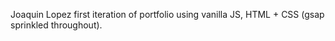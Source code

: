 Joaquin Lopez first iteration of portfolio using vanilla JS, HTML + CSS (gsap sprinkled throughout).
